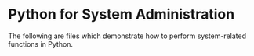 # Python for System Administration

The following are files which demonstrate how to perform system-related functions in Python.
